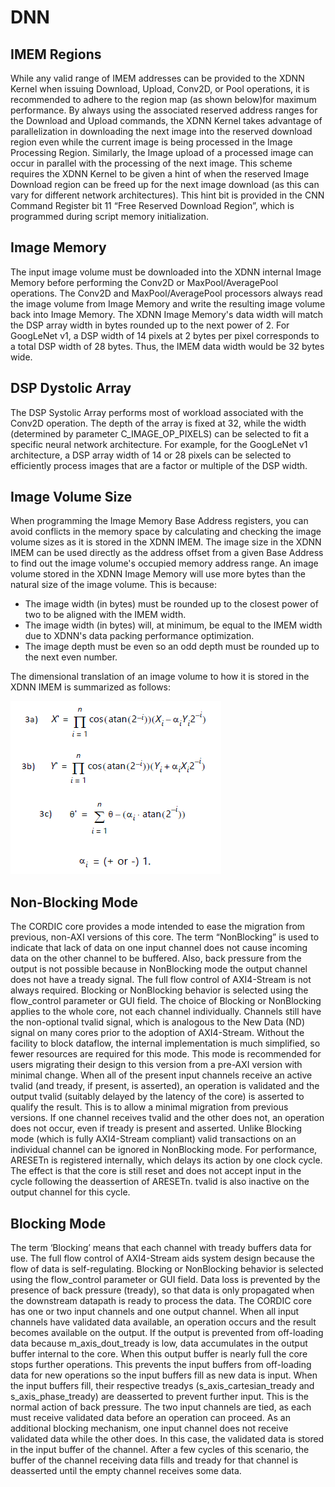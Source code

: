 # DNN

## IMEM Regions

While any valid range of IMEM addresses can be provided to the XDNN Kernel when issuing Download, Upload, Conv2D, or Pool operations, it is recommended to adhere to the region map (as shown below)for maximum performance. By always using the associated reserved address ranges for the Download and Upload commands, the XDNN Kernel takes advantage of parallelization in downloading the next image into the reserved download region even while the current image is being processed in the Image Processing Region. Similarly, the Image upload of a processed image can occur in parallel with the processing of the next image. This scheme requires the XDNN Kernel to be given a hint of when the reserved Image Download region can be freed up for the next image download (as this can vary for different network architectures). This hint bit is provided in the CNN Command Register bit 11 “Free Reserved Download Region”, which is programmed during script memory initialization.

## Image Memory

The input image volume must be downloaded into the XDNN internal Image Memory before performing the Conv2D or MaxPool/AveragePool operations. The Conv2D and MaxPool/AveragePool processors always read the image volume from Image Memory and write the resulting image volume back into Image Memory.
The XDNN Image Memory's data width will match the DSP array width in bytes rounded up to the next power of 2. For GoogLeNet v1, a DSP width of 14 pixels at 2 bytes per pixel corresponds to a total DSP width of 28 bytes. Thus, the IMEM data width would be 32 bytes wide.

## DSP Dystolic Array

The DSP Systolic Array performs most of workload associated with the Conv2D operation. The depth of the array is fixed at 32, while the width (determined by parameter C_IMAGE_OP_PIXELS) can be selected to fit a specific neural network architecture. For example, for the GoogLeNet v1 architecture, a DSP array width of 14 or 28 pixels can be selected to efficiently process images that are a factor or multiple of the DSP width.

## Image Volume Size

When programming the Image Memory Base Address registers, you can avoid conflicts in the memory space by calculating and checking the image volume sizes as it is stored in the XDNN IMEM. The image size in the XDNN IMEM can be used directly as the address offset from a given Base Address to find out the image volume's occupied memory address range.
An image volume stored in the XDNN Image Memory will use more bytes than the natural size of the image volume. This is because:

  - The image width (in bytes) must be rounded up to the closest power of two to be aligned with the IMEM width.
  - The image width (in bytes) will, at minimum, be equal to the IMEM width due to XDNN's data packing performance optimization.
  - The image depth must be even so an odd depth must be rounded up to the next even number.

The dimensional translation of an image volume to how it is stored in the XDNN IMEM is summarized as follows:

![](images/eq1.PNG)

## Non-Blocking Mode

The CORDIC core provides a mode intended to ease the migration from previous, non-AXI
versions of this core. The term “NonBlocking” is used to indicate that lack of data on one
input channel does not cause incoming data on the other channel to be buffered. Also, back
pressure from the output is not possible because in NonBlocking mode the output channel
does not have a tready signal. The full flow control of AXI4-Stream is not always required.
Blocking or NonBlocking behavior is selected using the flow_control parameter or GUI field.
The choice of Blocking or NonBlocking applies to the whole core, not each channel
individually. Channels still have the non-optional tvalid signal, which is analogous to the
New Data (ND) signal on many cores prior to the adoption of AXI4-Stream. Without the
facility to block dataflow, the internal implementation is much simplified, so fewer
resources are required for this mode. This mode is recommended for users migrating their
design to this version from a pre-AXI version with minimal change.
When all of the present input channels receive an active tvalid (and tready, if present, is
asserted), an operation is validated and the output tvalid (suitably delayed by the latency
of the core) is asserted to qualify the result. This is to allow a minimal migration from
previous versions. If one channel receives tvalid and the other does not, an operation
does not occur, even if tready is present and asserted. Unlike Blocking mode (which is fully
AXI4-Stream compliant) valid transactions on an individual channel can be ignored in
NonBlocking mode. For performance, ARESETn is registered internally, which delays its
action by one clock cycle. The effect is that the core is still reset and does not accept input
in the cycle following the deassertion of ARESETn. tvalid is also inactive on the output
channel for this cycle.

## Blocking Mode

The term ‘Blocking’ means that each channel with tready buffers data for use. The full flow
control of AXI4-Stream aids system design because the flow of data is self-regulating.
Blocking or NonBlocking behavior is selected using the flow_control parameter or GUI field.
Data loss is prevented by the presence of back pressure (tready), so that data is only
propagated when the downstream datapath is ready to process the data. The CORDIC core
has one or two input channels and one output channel. When all input channels have
validated data available, an operation occurs and the result becomes available on the
output. If the output is prevented from off-loading data because m_axis_dout_tready
is low, data accumulates in the output buffer internal to the core. When this output buffer
is nearly full the core stops further operations. This prevents the input buffers from
off-loading data for new operations so the input buffers fill as new data is input. When the
input buffers fill, their respective treadys (s_axis_cartesian_tready and
s_axis_phase_tready) are deasserted to prevent further input. This is the normal action
of back pressure. The two input channels are tied, as each must receive validated data
before an operation can proceed. As an additional blocking mechanism, one input channel
does not receive validated data while the other does. In this case, the validated data is
stored in the input buffer of the channel. After a few cycles of this scenario, the buffer of the
channel receiving data fills and tready for that channel is deasserted until the empty
channel receives some data.





